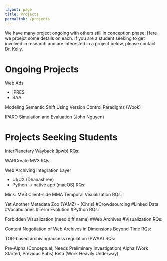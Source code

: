 ```yaml
---
layout: page
title: Projects
permalink: /projects
---
```


We have many project ongoing with others still in conception phase. Here we proejct some details on each. If you are a student seeking to get involved in research and are interested in a project below, please contact Dr. Kelly.

# Ongoing Projects

Web Ads
- iPRES
- SAA

Modeling Semantic Shift Using Version Control Paradigms (Wook)

IPARO Simulation and Evaluation (John Nguyen)

# Projects Seeking Students

InterPlanetary Wayback (ipwb)
RQs:

WARCreate
MV3
RQs:

Web Archiving Integration Layer
- UI/UX (Dhanashree)
- Python -> native app (macOS)
RQs:

Mink:
MV3
Client-side MMA
Temporal Visualization
RQs:

Yet Another Metadata Zoo (YAMZ) - (Chris)
#Crowdsourcing
#Linked Data
#Vocabularies
#Term Evolution
#Python
RQs:

Forbidden Visualization (need diff name)
#Web Archives
#Visualization
RQs:

Content Negotiation of Web Archives in Dimensions Beyond Time
RQs:

TOR-based archiving/access regulation (PWAA)
RQs:

Pre-Alpha (Conceptual, Needs Preliminary Investigation)
Alpha (Work Started, Previous Pubs)
Beta (Work Heavily Underway)